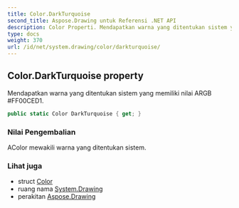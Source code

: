 ```yaml
---
title: Color.DarkTurquoise
second_title: Aspose.Drawing untuk Referensi .NET API
description: Color Properti. Mendapatkan warna yang ditentukan sistem yang memiliki nilai ARGB FF00CED1.
type: docs
weight: 370
url: /id/net/system.drawing/color/darkturquoise/
---
```

## Color.DarkTurquoise property

Mendapatkan warna yang ditentukan sistem yang memiliki nilai ARGB #FF00CED1.

```csharp
public static Color DarkTurquoise { get; }
```

### Nilai Pengembalian

AColor mewakili warna yang ditentukan sistem.

### Lihat juga

* struct [Color](../)
* ruang nama [System.Drawing](../../color/)
* perakitan [Aspose.Drawing](../../../)


